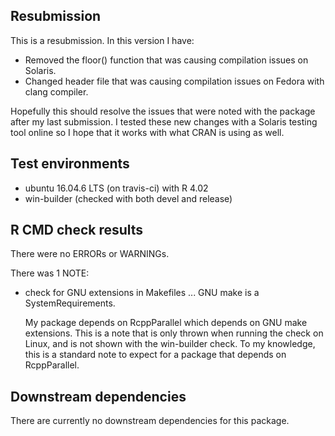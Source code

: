 ## Resubmission
This is a resubmission. In this version I have:

* Removed the floor() function that was causing compilation issues on Solaris.
* Changed header file that was causing compilation issues on Fedora with clang compiler.

Hopefully this should resolve the issues that were noted with the package after my last submission. I tested these new changes with a Solaris testing tool online so I hope that
it works with what CRAN is using as well.

## Test environments
* ubuntu 16.04.6 LTS (on travis-ci) with R 4.02
* win-builder (checked with both devel and release)

## R CMD check results
There were no ERRORs or WARNINGs.

There was 1 NOTE:

* check for GNU extensions in Makefiles ... 
  GNU make is a SystemRequirements.

  My package depends on RcppParallel which depends on GNU make extensions.
  This is a note that is only thrown when running the check on Linux, and is
  not shown with the win-builder check. To my knowledge, this is a standard
  note to expect for a package that depends on RcppParallel.

## Downstream dependencies
There are currently no downstream dependencies for this package.
